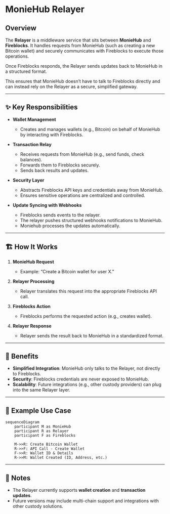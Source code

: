 # MonieHub Relayer

## Overview

The **Relayer** is a middleware service that sits between **MonieHub** and **Fireblocks**.
It handles requests from MonieHub (such as creating a new Bitcoin wallet) and securely communicates with Fireblocks to execute those operations.

Once Fireblocks responds, the Relayer sends updates back to MonieHub in a structured format.

This ensures that MonieHub doesn’t have to talk to Fireblocks directly and can instead rely on the Relayer as a secure, simplified gateway.

---

## ✨ Key Responsibilities

- **Wallet Management**

  - Creates and manages wallets (e.g., Bitcoin) on behalf of MonieHub by interacting with Fireblocks.

- **Transaction Relay**

  - Receives requests from MonieHub (e.g., send funds, check balances).
  - Forwards them to Fireblocks securely.
  - Sends back results and updates.

- **Security Layer**

  - Abstracts Fireblocks API keys and credentials away from MonieHub.
  - Ensures sensitive operations are centralized and controlled.

- **Update Syncing with Webhooks**

  - Fireblocks sends events to the relayer.
  - The relayer pushes structured webhooks notifications to MonieHub.
  - Moniehub processes the updates automatically.

---

## 🏗️ How It Works

1. **MonieHub Request**

   - Example: “Create a Bitcoin wallet for user X.”

2. **Relayer Processing**

   - Relayer translates this request into the appropriate Fireblocks API call.

3. **Fireblocks Action**

   - Fireblocks performs the requested action (e.g., creates wallet).

4. **Relayer Response**

   - Relayer sends the result back to MonieHub in a standardized format.

---

## 🚀 Benefits

- **Simplified Integration**: MonieHub only talks to the Relayer, not directly to Fireblocks.
- **Security**: Fireblocks credentials are never exposed to MonieHub.
- **Scalability**: Future integrations (e.g., other custody providers) can plug into the same Relayer layer.

---

## 🔮 Example Use Case

```mermaid
sequenceDiagram
    participant M as MonieHub
    participant R as Relayer
    participant F as Fireblocks

    M->>R: Create Bitcoin Wallet
    R->>F: API Call - Create Wallet
    F->>R: Wallet ID & Details
    R->>M: Wallet Created (ID, Address, etc.)
```

---

## 📝 Notes

- The Relayer currently supports **wallet creation** and **transaction updates**.
- Future versions may include multi-chain support and integrations with other custody solutions.
